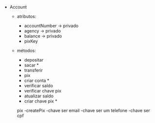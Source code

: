 - Account

  - atributos:
    - accountNumber -> privado
    - agency -> privado
    - balance -> privado
    - pixKey
  - métodos:

    - depositar
    - sacar \*
    - transferir
    - pix
    - criar conta \*
    - verificar saldo
    - verificar chave pix
    - atualizar saldo
    - criar chave pix \*

    pix
    -createPix
    -chave ser email
    -chave ser um telefone
    -chave ser cpf
